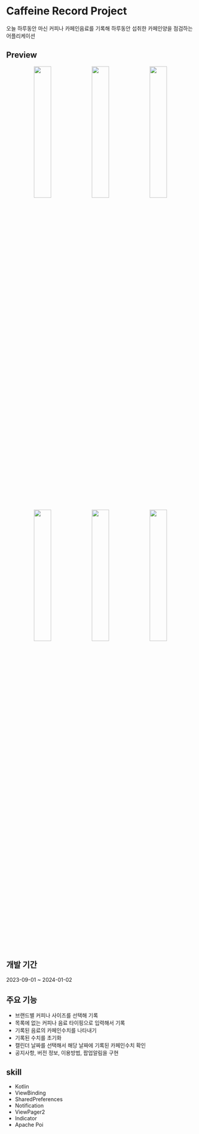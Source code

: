# Caffeine Record Project 
오늘 하루동안 마신 커피나 카페인음료를 기록해 하루동안 섭취한 카페인양을 점검하는 어플리케이션

## Preview
<p align="center" width=100%>
<img src="https://github.com/SFFK/CaffeineCalculator/assets/118871189/7dce28ff-6525-4a6f-b5c3-4d6a09a5ee6a" width="30%"/>
<img src="https://github.com/SFFK/CaffeineCalculator/assets/118871189/7a825b52-f6a8-4386-b07b-7267e0798cbc" width="30%"/>
<img src="https://github.com/SFFK/CaffeineCalculator/assets/118871189/f9c8182a-275d-4646-a550-8b129dd82432" width="30%"/>

<p align="center" width=100%>
<img src="https://github.com/SFFK/CaffeineCalculator/assets/118871189/d69fba59-a64e-4c7d-963f-1aaa230a04fc" width="30%"/>
<img src="https://github.com/SFFK/CaffeineCalculator/assets/118871189/d364423e-c8f5-4f05-a57a-f227d6880ad3" width="30%"/>
<img src="https://github.com/SFFK/CaffeineCalculator/assets/118871189/a482506b-9a13-421f-9eed-fb9d65db0fe1" width="30%"/>

## 개발 기간
2023-09-01 ~ 2024-01-02

## 주요 기능
* 브랜드별 커피나 사이즈를 선택해 기록
* 목록에 없는 커피나 음료 타이핑으로 입력해서 기록
* 기록된 음료의 카페인수치를 나타내기
* 기록된 수치를 초기화
* 캘린더 날짜를 선택해서 해당 날짜에 기록된 카페인수치 확인
* 공지사항, 버전 정보, 이용방법, 팝업알림을 구현

## skill
* Kotlin
* ViewBinding
* SharedPreferences
* Notification
* ViewPager2
* Indicator
* Apache Poi
